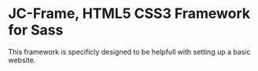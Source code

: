 JC-Frame, HTML5 CSS3 Framework for Sass
=======================================

This framework is specificly designed to be helpfull with setting up a basic website.